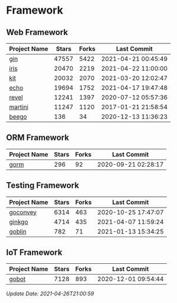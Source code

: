 # Framework

## Web Framework
| Project Name | Stars | Forks | Last Commit |
| ------------ | ----- | ----- | ----------- |
| [gin](https://github.com/gin-gonic/gin) | 47557 | 5422 | 2021-04-21 00:45:49 |
| [iris](https://github.com/kataras/iris) | 20470 | 2219 | 2021-04-22 11:00:00 |
| [kit](https://github.com/go-kit/kit) | 20032 | 2070 | 2021-03-20 12:02:47 |
| [echo](https://github.com/labstack/echo) | 19694 | 1752 | 2021-04-17 19:47:48 |
| [revel](https://github.com/revel/revel) | 12241 | 1397 | 2020-07-12 05:57:36 |
| [martini](https://github.com/go-martini/martini) | 11247 | 1120 | 2017-01-21 21:58:54 |
| [beego](https://github.com/astaxie/beego) | 136 | 34 | 2020-12-13 11:36:23 |

## ORM Framework
| Project Name | Stars | Forks | Last Commit |
| ------------ | ----- | ----- | ----------- |
| [gorm](https://github.com/jinzhu/gorm) | 296 | 92 | 2020-09-21 02:28:17 |

## Testing Framework
| Project Name | Stars | Forks | Last Commit |
| ------------ | ----- | ----- | ----------- |
| [goconvey](https://github.com/smartystreets/goconvey) | 6314 | 463 | 2020-10-25 17:47:07 |
| [ginkgo](https://github.com/onsi/ginkgo) | 4714 | 435 | 2021-04-07 11:59:24 |
| [goblin](https://github.com/franela/goblin) | 782 | 71 | 2021-01-13 15:34:25 |

## IoT Framework
| Project Name | Stars | Forks | Last Commit |
| ------------ | ----- | ----- | ----------- |
| [gobot](https://github.com/hybridgroup/gobot) | 7128 | 893 | 2020-12-01 09:54:44 |

*Update Date: 2021-04-26T21:00:59*